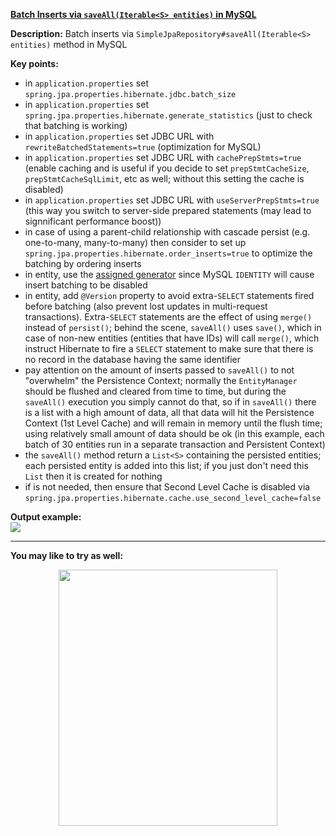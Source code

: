 **[Batch Inserts via `saveAll(Iterable<S> entities)` in MySQL](https://github.com/AnghelLeonard/Hibernate-SpringBoot/tree/master/HibernateSpringBootBatchInsertsJpaRepository)**

**Description:** Batch inserts via `SimpleJpaRepository#saveAll(Iterable<S> entities)` method in MySQL

**Key points:**
- in `application.properties` set `spring.jpa.properties.hibernate.jdbc.batch_size`
- in `application.properties` set `spring.jpa.properties.hibernate.generate_statistics` (just to check that batching is working)
- in `application.properties` set JDBC URL with `rewriteBatchedStatements=true` (optimization for MySQL)
- in `application.properties` set JDBC URL with `cachePrepStmts=true` (enable caching and is useful if you decide to set `prepStmtCacheSize`, `prepStmtCacheSqlLimit`, etc as well; without this setting the cache is disabled)
- in `application.properties` set JDBC URL with `useServerPrepStmts=true` (this way you switch to server-side prepared statements (may lead to signnificant performance boost))
- in case of using a parent-child relationship with cascade persist (e.g. one-to-many, many-to-many) then consider to set up `spring.jpa.properties.hibernate.order_inserts=true` to optimize the batching by ordering inserts
- in entity, use the [assigned generator](https://vladmihalcea.com/how-to-combine-the-hibernate-assigned-generator-with-a-sequence-or-an-identity-column/) since MySQL `IDENTITY` will cause insert batching to be disabled
- in entity, add `@Version` property to avoid extra-`SELECT` statements fired before batching (also prevent lost updates in multi-request transactions). Extra-`SELECT` statements are the effect of using `merge()` instead of `persist()`; behind the scene, `saveAll()` uses `save()`, which in case of non-new entities (entities that have IDs) will call `merge()`, which instruct Hibernate to fire a `SELECT` statement to make sure that there is no record in the database having the same identifier
- pay attention on the amount of inserts passed to `saveAll()` to not "overwhelm" the Persistence Context; normally the `EntityManager` should be flushed and cleared from time to time, but during the `saveAll()` execution you simply cannot do that, so if in `saveAll()` there is a list with a high amount of data, all that data will hit the Persistence Context (1st Level Cache) and will remain in memory until the flush time; using relatively small amount of data should be ok (in this example, each batch of 30 entities run in a separate transaction and Persistent Context)
- the `saveAll()` method return a `List<S>` containing the persisted entities; each persisted entity is added into this list; if you just don't need this `List` then it is created for nothing
- if is not needed, then ensure that Second Level Cache is disabled via `spring.jpa.properties.hibernate.cache.use_second_level_cache=false`
  
**Output example:**\
![](https://github.com/AnghelLeonard/Hibernate-SpringBoot/blob/master/HibernateSpringBootBatchInsertsJpaRepository/batch%20inserts%20via%20saveAll.png)

----------------------------

**You may like to try as well:**
<a href="https://leanpub.com/java-persistence-performance-illustrated-guide"><p align="center"><img src="https://github.com/AnghelLeonard/Hibernate-SpringBoot/blob/master/Java%20Persistence%20Performance%20Illustrated%20Guide.jpg" height="410" width="350"/></p></a>
